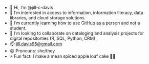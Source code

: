 - 👋 Hi, I’m @jill-c-davis
- 👀 I’m interested in access to information, information literacy, data libraries, and cloud storage solutions.
- 🌱 I’m currently learning how to use GitHub as a person and not a student.
- 💞️ I’m looking to collaborate on cataloging and analysis projects for digital repositorties (R, SQL, Python, CRM)
- 📫 jill.davis95@gmail.com
- 😄 Pronouns: she/they
- ⚡ Fun fact: I make a mean spiced apple loaf cake 🍎🍴 

<!---
jill-c-davis/jill-c-davis is a ✨ special ✨ repository because its `README.md` (this file) appears on your GitHub profile.
You can click the Preview link to take a look at your changes.
--->
